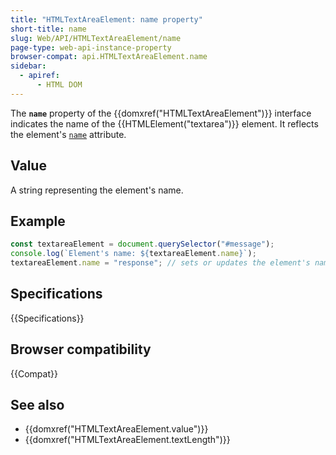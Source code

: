 ```yaml
---
title: "HTMLTextAreaElement: name property"
short-title: name
slug: Web/API/HTMLTextAreaElement/name
page-type: web-api-instance-property
browser-compat: api.HTMLTextAreaElement.name
sidebar:
  - apiref:
      - HTML DOM
---
```


The **`name`** property of the {{domxref("HTMLTextAreaElement")}} interface indicates the name of the {{HTMLElement("textarea")}} element. It reflects the element's [`name`](/en-US/docs/Web/HTML/Reference/Elements/textarea#name) attribute.

## Value

A string representing the element's name.

## Example

```js
const textareaElement = document.querySelector("#message");
console.log(`Element's name: ${textareaElement.name}`);
textareaElement.name = "response"; // sets or updates the element's name
```

## Specifications

{{Specifications}}

## Browser compatibility

{{Compat}}

## See also

- {{domxref("HTMLTextAreaElement.value")}}
- {{domxref("HTMLTextAreaElement.textLength")}}
